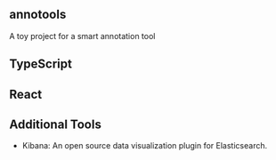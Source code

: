 ## annotools
A toy project for a smart annotation tool

## TypeScript
## React
## Additional Tools 
- Kibana: An open source data visualization plugin for Elasticsearch.

